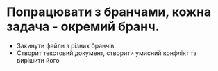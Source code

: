 # Попрацювати з бранчами, кожна задача - окремий бранч.
- Закинути файли з різних бранчів. 
- Створит текстовий документ, створити умисний конфлікт та вирішити його
